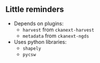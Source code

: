## Little reminders
- Depends on plugins:
    - `harvest` from `ckanext-harvest`
    - `metadata` from `ckanext-ngds`
- Uses python libraries:
    - `shapely`
    - `pycsw`